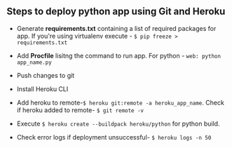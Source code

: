 ## Steps to deploy python app using Git and Heroku

* Generate **requirements.txt** containing a list of required packages for app. If you're using virtualenv execute - `$ pip freeze > requirements.txt`

* Add **Procfile** lisitng the command to run app. For python - `web: python app_name.py`

* Push changes to git 

* Install Heroku CLI

* Add heroku to remote-`$ heroku git:remote -a heroku_app_name`. Check if heroku added to remote- `$ git remote -v`

* Execute `$ heroku create --buildpack heroku/python` for python build. 

* Check error logs if deployment unsuccessful- `$ heroku logs -n 50`

